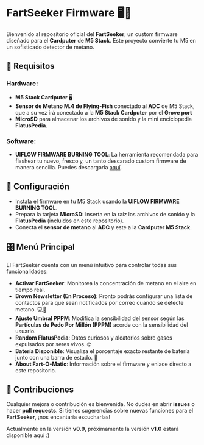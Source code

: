 # FartSeeker Firmware 🖥️💨

Bienvenido al repositorio oficial del **FartSeeker**, un custom firmware diseñado para el **Cardputer** de **M5 Stack**. Este proyecto convierte tu M5 en un sofisticado detector de metano.

## 🚧 Requisitos

### Hardware:

- **M5 Stack Cardputer** 🖥️  
- **Sensor de Metano M.4 de Flying-Fish** conectado al **ADC** de M5 Stack, que a su vez irá conectado a la **M5 Stack Cardputer** por el **Grove port**  
- **MicroSD** para almacenar los archivos de sonido y la mini enciclopedia **FlatusPedia**.

### Software:

- **UIFLOW FIRMWARE BURNING TOOL**: La herramienta recomendada para flashear tu nuevo, fresco y, un tanto descarado custom firmware de manera sencilla. Puedes descargarla [aquí](https://docs.m5stack.com/en/download).

## 📂 Configuración

- Instala el firmware en tu M5 Stack usando la **UIFLOW FIRMWARE BURNING TOOL**.  
- Prepara la tarjeta **MicroSD**: Inserta en la raíz los archivos de sonido y la **FlatusPedia** (incluidos en este repositorio).  
- Conecta el **sensor de metano** al **ADC** y este a la **Cardputer M5 Stack**.

## 🎛️ Menú Principal

El FartSeeker cuenta con un menú intuitivo para controlar todas sus funcionalidades:

- **Activar FartSeeker**: Monitorea la concentración de metano en el aire en tiempo real.  
- **Brown Newsletter (En Proceso)**: Pronto podrás configurar una lista de contactos para que sean notificados por correo cuando se detecte metano. 💻📧  
- **Ajuste Umbral PPPM**: Modifica la sensibilidad del sensor según las **Partículas de Pedo Por Millón (PPPM)** acorde con la sensibilidad del usuario.  
- **Random FlatusPedia**: Datos curiosos y aleatorios sobre gases expulsados por seres vivos. 🤓  
- **Batería Disponible**: Visualiza el porcentaje exacto restante de batería junto con una barra de estado. 🔋  
- **About Fart-O-Matic**: Información sobre el firmware y enlace directo a este repositorio.

## 🤝 Contribuciones

Cualquier mejora o contribución es bienvenida. No dudes en abrir **issues** o hacer **pull requests**. Si tienes sugerencias sobre nuevas funciones para el **FartSeeker**, ¡nos encantaría escucharlas!

Actualmente en la versión **v0.9**, próximamente la versión **v1.0** estará disponible aquí :)
